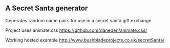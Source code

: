 ## A Secret Santa generator

Generates random name pairs for use in a secret santa gift exchange

Project uses animate.css 
https://github.com/daneden/animate.css/

Working hosted example
http://www.bushbladeprojects.co.uk/secretSanta/
